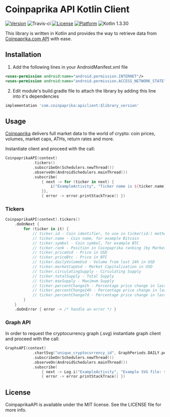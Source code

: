 # Coinpaprika API Kotlin Client

[![Version](https://img.shields.io/badge/Version-0.0.1-blue.svg)](https://coinpaprika.com/pl/)
![Travis-ci](https://api.travis-ci.org/coinpaprika/coinpaprika-api-kotlin-client.svg)
[![License](https://img.shields.io/cocoapods/l/CoinpaprikaAPI.svg?style=flat)](https://opensource.org/licenses/MIT)
[![Platform](https://img.shields.io/badge/Platform-Android-blue.svg?style=flat)](https://developer.android.com/about/)
![Kotlin 1.3.30](https://img.shields.io/badge/Kotlin-1.3.30-orange.svg)

This library is written in Kotlin and provides the way to retrieve data from [Coinpaprika.com API](https://api.coinpaprika.com/) with ease.

## Installation
1. Add the following lines in your AndroidManifest.xml file
```xml
<uses-permission android:name="android.permission.INTERNET"/>
<uses-permission android:name="android.permission.ACCESS_NETWORK_STATE"/>
```

2. Edit module's build.gradle file to attach the library by adding this line into it's dependencies
```gradle
implementation 'com.coinpaprika:apiclient:$library_version'
```

## Usage
[Coinpaprika](https://coinpaprika.com) delivers full market data to the world of crypto: coin prices, volumes, market caps, ATHs, return rates and more.

Instantiate client and proceed with the call:
```kotlin
CoinpaprikaAPI(context)
            .tickers()
            .subscribeOn(Schedulers.newThread())
            .observeOn(AndroidSchedulers.mainThread())
            .subscribe(
                { next -> for (ticker in next) {
                    i("ExampleActivity", "Ticker name is ${ticker.name} ")
                }},
                { error -> error.printStackTrace() })
```

### Tickers

```kotlin
CoinpaprikaAPI(context).tickers()
    .doOnNext {
        for (ticker in it) {
            // ticker.id - Coin identifier, to use in ticker(id:) method
            // ticker.name - Coin name, for example Bitcoin
            // ticker.symbol - Coin symbol, for example BTC
            // ticker.rank - Position in Coinpaprika ranking (by MarketCap)
            // ticker.priceUsd - Price in USD
            // ticker.priceBtc - Price in BTC
            // ticker.dailyVolumeUsd - Volume from last 24h in USD
            // ticker.marketCapUsd - Market Capitalization in USD
            // ticker.circulatingSupply - Circulating Supply
            // ticker.totalSupply - Total Supply
            // ticker.maxSupply - Maximum Supply
            // ticker.percentChange1h - Percentage price change in last 1 hour
            // ticker.percentChange24h - Percentage price change in last 24 hours
            // ticker.percentChange7d - Percentage price change in last 7 days
        }
    }
    .doOnError { error -> /* handle an error */ }
```

### Graph API
In order to request the cryptocurrency graph (.svg) instantiate graph client and proceed with the call:
```kotlin
GraphsAPI(context)
            .chartSvg("unique_cryptocurrency_id", GraphPeriods.DAILY.period)
            .subscribeOn(Schedulers.newThread())
            .observeOn(AndroidSchedulers.mainThread())
            .subscribe(
                { next -> Log.i("ExampleActivity", "Example SVG file: $next") },
                { error -> error.printStackTrace() })
```

## License

CoinpaprikaAPI is available under the MIT license. See the LICENSE file for more info.
